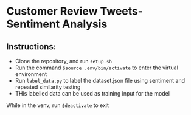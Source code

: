 # Customer Review Tweets- Sentiment Analysis

## Instructions:
- Clone the repository, and run `setup.sh`
- Run the command `$source .env/bin/activate` to enter the virtual environment
- Run `label_data.py` to label the dataset.json file using sentiment and repeated similarity testing
- THis labelled data can be used as training input for the model

While in the venv, run `$deactivate` to exit
